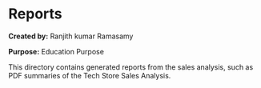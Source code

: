 # Reports

**Created by:** Ranjith kumar Ramasamy

**Purpose:** Education Purpose

This directory contains generated reports from the sales analysis, such as PDF summaries of the Tech Store Sales Analysis.
